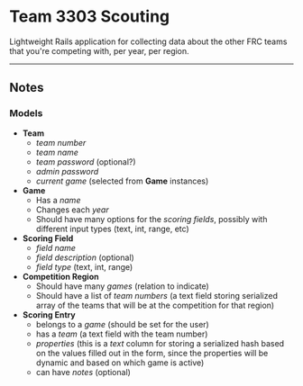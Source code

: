 # Team 3303 Scouting

Lightweight Rails application for collecting data about the other FRC teams that
you're competing with, per year, per region.

--------------------------------------------------------------------------------

## Notes

### Models

- **Team**
    - *team number*
    - *team name*
    - *team password* (optional?)
    - *admin password*
    - *current game* (selected from **Game** instances)
- **Game**
    - Has a *name*
    - Changes each *year*
    - Should have many options for the *scoring fields*, possibly with different
    input types (text, int, range, etc)
- **Scoring Field**
    - *field name*
    - *field description* (optional)
    - *field type* (text, int, range)
- **Competition Region**
    - Should have many *games* (relation to indicate)
    - Should have a list of *team numbers* (a text field storing serialized array
      of the teams that will be at the competition for that region)
- **Scoring Entry**
    - belongs to a *game* (should be set for the user)
    - has a *team* (a text field with the team number)
    - *properties* (this is a *text* column for storing a serialized hash based on
      the values filled out in the form, since the properties will be dynamic and
      based on which game is active)
    - can have *notes* (optional)
